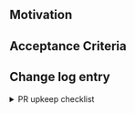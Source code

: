 ## Motivation

<!-- This section is reserved for reasoning and historical context on the proposed change set -->
<!-- END MOTIVIATION-->

## Acceptance Criteria

<!-- This section is reserved for documenting the qualifiers for accepting the PR (besides a green build) -->
<!-- END ACCEPTANCE CRITERIA -->

## Change log entry

<!-- This section is reserved for change log entry. We need to copy this to the CHANGELOG.md file before merging -->
<!-- END CHANGE LOG ENTRY -->

<details>
<summary>PR upkeep checklist</summary>
<br />

- [ ] Label(s)
- [ ] Assignee(s)
- [ ] Deployment URL: https://mavenlink.github.io/design-system/$BRANCH
- [ ] (Optional) Pivotal tracker URL: 
- [ ] (When ready for review) Reviewer(s)

</details>
